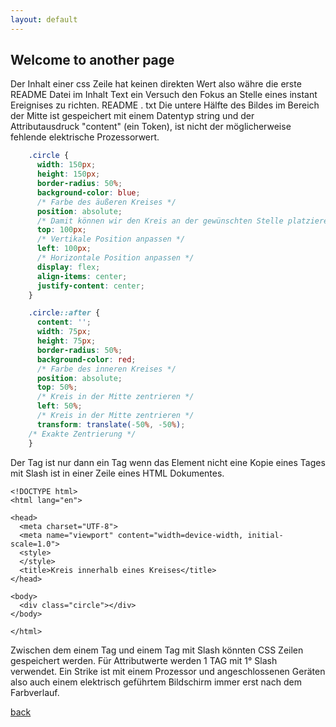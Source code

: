 ```yaml
---
layout: default
---
```


## Welcome to another page

Der Inhalt einer css Zeile hat keinen direkten Wert also währe die erste README Datei im Inhalt Text ein Versuch den Fokus an Stelle eines instant Ereignises zu richten.
README
.
txt
Die untere Hälfte des Bildes im Bereich der Mitte ist gespeichert mit einem Datentyp string und der Attributausdruck "content" (ein Token), ist nicht der möglicherweise fehlende elektrische Prozessorwert.

```css
    .circle {
      width: 150px;
      height: 150px;
      border-radius: 50%;
      background-color: blue;
      /* Farbe des äußeren Kreises */
      position: absolute;
      /* Damit können wir den Kreis an der gewünschten Stelle platzieren */
      top: 100px;
      /* Vertikale Position anpassen */
      left: 100px;
      /* Horizontale Position anpassen */
      display: flex;
      align-items: center;
      justify-content: center;
    }

    .circle::after {
      content: '';
      width: 75px;
      height: 75px;
      border-radius: 50%;
      background-color: red;
      /* Farbe des inneren Kreises */
      position: absolute;
      top: 50%;
      /* Kreis in der Mitte zentrieren */
      left: 50%;
      /* Kreis in der Mitte zentrieren */
      transform: translate(-50%, -50%);    
    /* Exakte Zentrierung */
    }
```

Der Tag ist nur dann ein Tag wenn das Element nicht eine Kopie eines Tages mit Slash ist in einer Zeile eines HTML Dokumentes.

```
<!DOCTYPE html>
<html lang="en">

<head>
  <meta charset="UTF-8">
  <meta name="viewport" content="width=device-width, initial-scale=1.0">
  <style>
  </style>
  <title>Kreis innerhalb eines Kreises</title>
</head>

<body>
  <div class="circle"></div>
</body>

</html>
```

Zwischen dem einem Tag und einem Tag mit Slash könnten CSS Zeilen gespeichert werden. Für Attributwerte werden 1 TAG mit 1° Slash verwendet.
Ein Strike ist mit einem Prozessor und angeschlossenen Geräten also auch einem elektrisch geführtem Bildschirm immer erst nach dem Farbverlauf.

[back](./)
